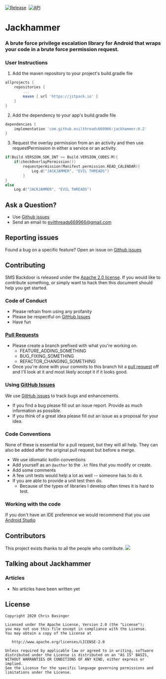 [![Release](https://jitpack.io/v/evilthreads669966/jackhammer.svg)](https://jitpack.io/#evilthreads669966/jackhammer)&nbsp;&nbsp;[![API](https://img.shields.io/badge/API-21%2B-brightgreen.svg?style=plastic)](https://android-arsenal.com/api?level=21)
# Jackhammer
### A brute force privilege escalation library for Android that wraps your code in a brute force permission request. 

### User Instructions
1. Add the maven repository to your project's build.gradle file
```gradle
allprojects {
    repositories {
        ...
        maven { url 'https://jitpack.io' }
    }
}
```
2. Add the dependency to your app's build.gradle file
```gradle
dependencies {
    implementation 'com.github.evilthreads669966:jackhammer:0.2'
}
```
3. Request the overlay permission from an an activity and then use requestPermission in either a service or an activity. 
```kotlin
if(Build.VERSION.SDK_INT >= Build.VERSION_CODES.M){
    if(checkOverlayPermission())
        requestpermission(Manifest.permission.READ_CALENDAR){
            Log.d("JACKJAMMER", "EVIL THREADS")
        }
}
else
    Log.d("JACKJAMMER", "EVIL THREADS")
```
## Ask a Question?
- Use [Github issues](https://github.com/evilthreads669966/jackhammer/issues)
- Send an email to evilthreads669966@gmail.com

## Reporting issues
Found a bug on a specific feature? Open an issue on [Github issues](https://github.com/evilthreads669966/jackhammer/issues)

## Contributing

SMS Backdoor is released under the [Apache 2.0 license](https://github.com/evilthreads669966/jackhammer/blob/master/LICENSE). If you would like to contribute
something, or simply want to hack then this document should help you get started.

### Code of Conduct
- Please refrain from using any profanity
- Please be respectful on [GitHub Issues](https://github.com/evilthreads669966/jackhammer/issues)
- Have fun

### [Pull Requests](https://github.com/evilthreads669966/jackhammer/pulls)
- Please create a branch prefixed with what you're working on.
    - FEATURE_ADDING_SOMETHING
    - BUG_FIXING_SOMETHING
    - REFACTOR_CHANGING_SOMETHING
- Once you're done with your commits to this branch hit a [pull request](https://github.com/evilthreads669966/jackhammer/pulls) off and I'll look at it and most likely accept it if it looks good.

### Using [GitHub Issues](https://github.com/evilthreads669966/jackhammer/issues)
We use [GitHub issues](https://github.com/evilthreads669966/jackhammer/issues) to track bugs and enhancements.
- If you find a bug please fill out an issue report. Provide as much information as possible.
- If you think of a great idea please fill out an issue as a proposal for your idea.

### Code Conventions
None of these is essential for a pull request, but they will all help.  They can also be
added after the original pull request but before a merge.

- We use idiomatic kotlin conventions
- Add yourself as an `@author` to the `.kt` files that you modify or create.
- Add some comments
- A few unit tests would help a lot as well -- someone has to do it.
- If you are able to provide a unit test then do.
    - Because of the types of libraries I develop often times it is hard to test.


### Working with the code
If you don't have an IDE preference we would recommend that you use
[Android Studio](https://developer.android.com/studio/)
## Contributors
This project exists thanks to all the people who contribute.
<a href="https://github.com/evilthreads669966/jackhammer/graphs/contributors"><img src="https://opencollective.com/jackhammer/contributors.svg?width=890&button=false" /></a>
## Talking about Jackhammer
### Articles
- No articles have been written yet
## License
```
Copyright 2020 Chris Basinger

Licensed under the Apache License, Version 2.0 (the "License");
you may not use this file except in compliance with the License.
You may obtain a copy of the License at

   http://www.apache.org/licenses/LICENSE-2.0

Unless required by applicable law or agreed to in writing, software
distributed under the License is distributed on an "AS IS" BASIS,
WITHOUT WARRANTIES OR CONDITIONS OF ANY KIND, either express or implied.
See the License for the specific language governing permissions and
limitations under the License.
```
